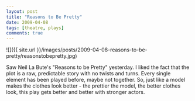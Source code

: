 ```yaml
---
layout: post
title: "Reasons to Be Pretty"
date: 2009-04-08
tags: [theatre, plays]
comments: true
---
```

![]({{ site.url }}/images/posts/2009-04-08-reasons-to-be-pretty/reasonstobepretty.jpg)

Saw Neil La Bute's "Reasons to be Pretty" yesterday. I liked the fact that the plot is a raw, predictable story with no twists and turns. Every single element has been played before, maybe not together. So, just like a model makes the clothes look better - the prettier the model, the better clothes look, this play gets better and better with stronger actors.
